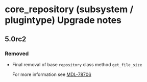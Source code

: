 # core_repository (subsystem / plugintype) Upgrade notes

## 5.0rc2

### Removed

- Final removal of base `repository` class method `get_file_size`

  For more information see [MDL-78706](https://tracker.moodle.org/browse/MDL-78706)
